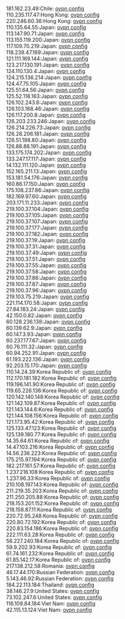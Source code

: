 181.162.23.49:Chile: [ovpn config](vpn/181_162_23_49.ovpn)  
110.235.117.47:Hong Kong: [ovpn config](vpn/110_235_117_47.ovpn)  
220.246.60.36:Hong Kong: [ovpn config](vpn/220_246_60_36.ovpn)  
110.135.64.55:Japan: [ovpn config](vpn/110_135_64_55.ovpn)  
113.147.90.71:Japan: [ovpn config](vpn/113_147_90_71.ovpn)  
113.155.119.200:Japan: [ovpn config](vpn/113_155_119_200.ovpn)  
117.109.70.219:Japan: [ovpn config](vpn/117_109_70_219.ovpn)  
118.238.47.169:Japan: [ovpn config](vpn/118_238_47_169.ovpn)  
121.111.169.144:Japan: [ovpn config](vpn/121_111_169_144.ovpn)  
123.217.130.191:Japan: [ovpn config](vpn/123_217_130_191.ovpn)  
124.110.130.4:Japan: [ovpn config](vpn/124_110_130_4.ovpn)  
124.215.136.214:Japan: [ovpn config](vpn/124_215_136_214.ovpn)  
124.47.75.105:Japan: [ovpn config](vpn/124_47_75_105.ovpn)  
125.51.64.56:Japan: [ovpn config](vpn/125_51_64_56.ovpn)  
125.52.118.163:Japan: [ovpn config](vpn/125_52_118_163.ovpn)  
126.102.243.6:Japan: [ovpn config](vpn/126_102_243_6.ovpn)  
126.103.168.46:Japan: [ovpn config](vpn/126_103_168_46.ovpn)  
126.117.200.8:Japan: [ovpn config](vpn/126_117_200_8.ovpn)  
126.203.233.246:Japan: [ovpn config](vpn/126_203_233_246.ovpn)  
126.214.226.73:Japan: [ovpn config](vpn/126_214_226_73.ovpn)  
126.28.206.181:Japan: [ovpn config](vpn/126_28_206_181.ovpn)  
126.51.198.80:Japan: [ovpn config](vpn/126_51_198_80.ovpn)  
126.88.88.191:Japan: [ovpn config](vpn/126_88_88_191.ovpn)  
133.175.174.202:Japan: [ovpn config](vpn/133_175_174_202.ovpn)  
133.247.17.117:Japan: [ovpn config](vpn/133_247_17_117.ovpn)  
14.132.111.120:Japan: [ovpn config](vpn/14_132_111_120.ovpn)  
152.165.211.13:Japan: [ovpn config](vpn/152_165_211_13.ovpn)  
153.181.54.176:Japan: [ovpn config](vpn/153_181_54_176.ovpn)  
160.86.17.150:Japan: [ovpn config](vpn/160_86_17_150.ovpn)  
175.108.237.86:Japan: [ovpn config](vpn/175_108_237_86.ovpn)  
182.169.97.60:Japan: [ovpn config](vpn/182_169_97_60.ovpn)  
203.171.11.233:Japan: [ovpn config](vpn/203_171_11_233.ovpn)  
219.100.37.104:Japan: [ovpn config](vpn/219_100_37_104.ovpn)  
219.100.37.105:Japan: [ovpn config](vpn/219_100_37_105.ovpn)  
219.100.37.107:Japan: [ovpn config](vpn/219_100_37_107.ovpn)  
219.100.37.177:Japan: [ovpn config](vpn/219_100_37_177.ovpn)  
219.100.37.182:Japan: [ovpn config](vpn/219_100_37_182.ovpn)  
219.100.37.19:Japan: [ovpn config](vpn/219_100_37_19.ovpn)  
219.100.37.31:Japan: [ovpn config](vpn/219_100_37_31.ovpn)  
219.100.37.49:Japan: [ovpn config](vpn/219_100_37_49.ovpn)  
219.100.37.51:Japan: [ovpn config](vpn/219_100_37_51.ovpn)  
219.100.37.55:Japan: [ovpn config](vpn/219_100_37_55.ovpn)  
219.100.37.58:Japan: [ovpn config](vpn/219_100_37_58.ovpn)  
219.100.37.86:Japan: [ovpn config](vpn/219_100_37_86.ovpn)  
219.100.37.87:Japan: [ovpn config](vpn/219_100_37_87.ovpn)  
219.100.37.96:Japan: [ovpn config](vpn/219_100_37_96.ovpn)  
219.103.75.219:Japan: [ovpn config](vpn/219_103_75_219.ovpn)  
221.114.170.58:Japan: [ovpn config](vpn/221_114_170_58.ovpn)  
27.84.183.24:Japan: [ovpn config](vpn/27_84_183_24.ovpn)  
42.150.0.82:Japan: [ovpn config](vpn/42_150_0_82.ovpn)  
60.128.236.138:Japan: [ovpn config](vpn/60_128_236_138.ovpn)  
60.139.62.9:Japan: [ovpn config](vpn/60_139_62_9.ovpn)  
60.147.3.93:Japan: [ovpn config](vpn/60_147_3_93.ovpn)  
60.237.177.67:Japan: [ovpn config](vpn/60_237_177_67.ovpn)  
60.76.111.32:Japan: [ovpn config](vpn/60_76_111_32.ovpn)  
60.94.252.91:Japan: [ovpn config](vpn/60_94_252_91.ovpn)  
61.193.222.136:Japan: [ovpn config](vpn/61_193_222_136.ovpn)  
92.203.15.170:Japan: [ovpn config](vpn/92_203_15_170.ovpn)  
110.14.24.39:Korea Republic of: [ovpn config](vpn/110_14_24_39.ovpn)  
112.170.181.182:Korea Republic of: [ovpn config](vpn/112_170_181_182.ovpn)  
119.196.141.90:Korea Republic of: [ovpn config](vpn/119_196_141_90.ovpn)  
119.65.226.136:Korea Republic of: [ovpn config](vpn/119_65_226_136.ovpn)  
120.142.140.148:Korea Republic of: [ovpn config](vpn/120_142_140_148.ovpn)  
121.142.109.87:Korea Republic of: [ovpn config](vpn/121_142_109_87.ovpn)  
121.143.144.6:Korea Republic of: [ovpn config](vpn/121_143_144_6.ovpn)  
121.144.108.156:Korea Republic of: [ovpn config](vpn/121_144_108_156.ovpn)  
121.173.95.42:Korea Republic of: [ovpn config](vpn/121_173_95_42.ovpn)  
125.133.47.123:Korea Republic of: [ovpn config](vpn/125_133_47_123.ovpn)  
125.139.180.77:Korea Republic of: [ovpn config](vpn/125_139_180_77.ovpn)  
14.35.64.61:Korea Republic of: [ovpn config](vpn/14_35_64_61.ovpn)  
14.47.103.216:Korea Republic of: [ovpn config](vpn/14_47_103_216.ovpn)  
14.56.236.223:Korea Republic of: [ovpn config](vpn/14_56_236_223.ovpn)  
175.215.97.194:Korea Republic of: [ovpn config](vpn/175_215_97_194.ovpn)  
182.217.161.57:Korea Republic of: [ovpn config](vpn/182_217_161_57.ovpn)  
1.237.216.108:Korea Republic of: [ovpn config](vpn/1_237_216_108.ovpn)  
1.237.96.33:Korea Republic of: [ovpn config](vpn/1_237_96_33.ovpn)  
210.108.197.143:Korea Republic of: [ovpn config](vpn/210_108_197_143.ovpn)  
211.219.35.203:Korea Republic of: [ovpn config](vpn/211_219_35_203.ovpn)  
211.250.205.88:Korea Republic of: [ovpn config](vpn/211_250_205_88.ovpn)  
218.153.201.152:Korea Republic of: [ovpn config](vpn/218_153_201_152.ovpn)  
218.158.87.11:Korea Republic of: [ovpn config](vpn/218_158_87_11.ovpn)  
220.72.95.248:Korea Republic of: [ovpn config](vpn/220_72_95_248.ovpn)  
220.80.72.192:Korea Republic of: [ovpn config](vpn/220_80_72_192.ovpn)  
220.83.154.186:Korea Republic of: [ovpn config](vpn/220_83_154_186.ovpn)  
222.111.63.28:Korea Republic of: [ovpn config](vpn/222_111_63_28.ovpn)  
58.227.240.184:Korea Republic of: [ovpn config](vpn/58_227_240_184.ovpn)  
59.9.202.93:Korea Republic of: [ovpn config](vpn/59_9_202_93.ovpn)  
61.74.161.232:Korea Republic of: [ovpn config](vpn/61_74_161_232.ovpn)  
61.85.142.17:Korea Republic of: [ovpn config](vpn/61_85_142_17.ovpn)  
217.138.212.58:Romania: [ovpn config](vpn/217_138_212_58.ovpn)  
46.17.44.170:Russian Federation: [ovpn config](vpn/46_17_44_170.ovpn)  
5.143.46.92:Russian Federation: [ovpn config](vpn/5_143_46_92.ovpn)  
184.22.113.184:Thailand: [ovpn config](vpn/184_22_113_184.ovpn)  
38.146.27.9:United States: [ovpn config](vpn/38_146_27_9.ovpn)  
73.102.247.6:United States: [ovpn config](vpn/73_102_247_6.ovpn)  
116.109.84.184:Viet Nam: [ovpn config](vpn/116_109_84_184.ovpn)  
42.115.13.124:Viet Nam: [ovpn config](vpn/42_115_13_124.ovpn)  
